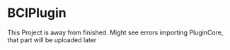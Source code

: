 # BCIPlugin

This Project is away from finished. Might see errors importing PluginCore, that part will be uploaded later 

